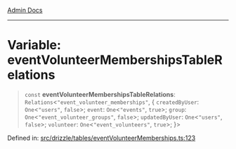 [Admin Docs](/)

***

# Variable: eventVolunteerMembershipsTableRelations

> `const` **eventVolunteerMembershipsTableRelations**: `Relations`\<`"event_volunteer_memberships"`, \{ `createdByUser`: `One`\<`"users"`, `false`\>; `event`: `One`\<`"events"`, `true`\>; `group`: `One`\<`"event_volunteer_groups"`, `false`\>; `updatedByUser`: `One`\<`"users"`, `false`\>; `volunteer`: `One`\<`"event_volunteers"`, `true`\>; \}\>

Defined in: [src/drizzle/tables/eventVolunteerMemberships.ts:123](https://github.com/Sourya07/talawa-api/blob/3df16fa5fb47e8947dc575f048aef648ae9ebcf8/src/drizzle/tables/eventVolunteerMemberships.ts#L123)

